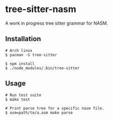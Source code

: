 
# tree-sitter-nasm

A work in progress tree sitter grammar for NASM.

## Installation

```
# Arch linux
$ pacman -S tree-sitter
```

```
$ npm install
$ ./node_modules/.bin/tree-sitter
```

## Usage

```
# Run test suite
$ make test

# Print parse tree for a specific nasm file.
$ asm=path/to/a.asm make parse
```
